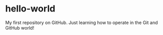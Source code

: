 # hello-world
My first repository on GitHub.
Just learning how to operate in the Git and GitHub world!
